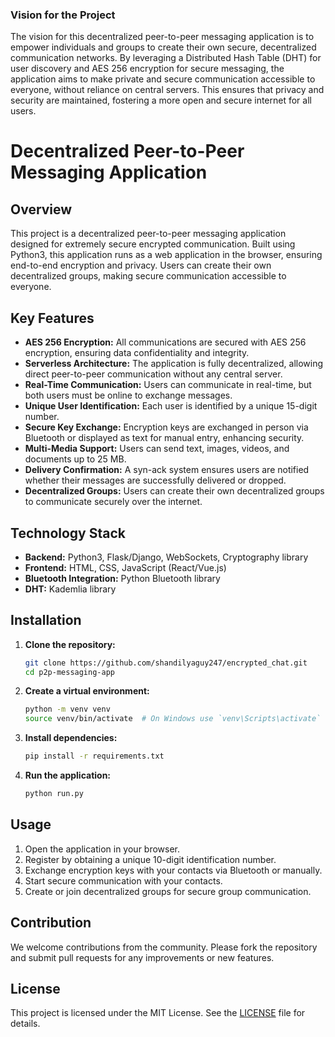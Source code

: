 ### Vision for the Project

The vision for this decentralized peer-to-peer messaging application is to empower individuals and groups to create their own secure, decentralized communication networks. By leveraging a Distributed Hash Table (DHT) for user discovery and AES 256 encryption for secure messaging, the application aims to make private and secure communication accessible to everyone, without reliance on central servers. This ensures that privacy and security are maintained, fostering a more open and secure internet for all users.

# Decentralized Peer-to-Peer Messaging Application

## Overview
This project is a decentralized peer-to-peer messaging application designed for extremely secure encrypted communication. Built using Python3, this application runs as a web application in the browser, ensuring end-to-end encryption and privacy. Users can create their own decentralized groups, making secure communication accessible to everyone.

## Key Features
- **AES 256 Encryption:** All communications are secured with AES 256 encryption, ensuring data confidentiality and integrity.
- **Serverless Architecture:** The application is fully decentralized, allowing direct peer-to-peer communication without any central server.
- **Real-Time Communication:** Users can communicate in real-time, but both users must be online to exchange messages.
- **Unique User Identification:** Each user is identified by a unique 15-digit number.
- **Secure Key Exchange:** Encryption keys are exchanged in person via Bluetooth or displayed as text for manual entry, enhancing security.
- **Multi-Media Support:** Users can send text, images, videos, and documents up to 25 MB.
- **Delivery Confirmation:** A syn-ack system ensures users are notified whether their messages are successfully delivered or dropped.
- **Decentralized Groups:** Users can create their own decentralized groups to communicate securely over the internet.

## Technology Stack
- **Backend:** Python3, Flask/Django, WebSockets, Cryptography library
- **Frontend:** HTML, CSS, JavaScript (React/Vue.js)
- **Bluetooth Integration:** Python Bluetooth library
- **DHT:** Kademlia library

## Installation
1. **Clone the repository:**
    ```sh
    git clone https://github.com/shandilyaguy247/encrypted_chat.git
    cd p2p-messaging-app
    ```
2. **Create a virtual environment:**
    ```sh
    python -m venv venv
    source venv/bin/activate  # On Windows use `venv\Scripts\activate`
    ```
3. **Install dependencies:**
    ```sh
    pip install -r requirements.txt
    ```
4. **Run the application:**
    ```sh
    python run.py
    ```

## Usage
1. Open the application in your browser.
2. Register by obtaining a unique 10-digit identification number.
3. Exchange encryption keys with your contacts via Bluetooth or manually.
4. Start secure communication with your contacts.
5. Create or join decentralized groups for secure group communication.

## Contribution
We welcome contributions from the community. Please fork the repository and submit pull requests for any improvements or new features.

## License
This project is licensed under the MIT License. See the [LICENSE](LICENSE) file for details.
